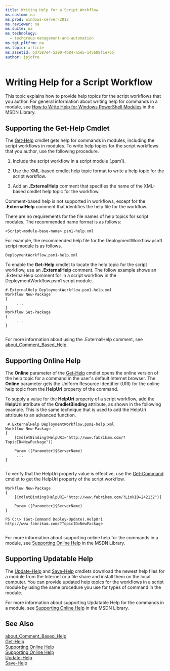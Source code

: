 ```yaml
---
title: Writing Help for a Script Workflow
ms.custom: na
ms.prod: windows-server-2012
ms.reviewer: na
ms.suite: na
ms.technology: 
  - techgroup-management-and-automation
ms.tgt_pltfrm: na
ms.topic: article
ms.assetid: bd7587e4-5290-4b84-a5e5-145b08f1e765
author: jpjofre
---
```

# Writing Help for a Script Workflow
This topic explains how to provide help topics for the script workflows that you author. For general information about writing help for commands in a module, see [How to Write Help for Windows PowerShell Modules](http://msdn.microsoft.com/library/dd878343) in the MSDN Library.  
  
## Supporting the Get\-Help Cmdlet  
The [Get\-Help](http://go.microsoft.com/fwlink/?LinkID=113316) cmdlet gets help for commands in modules, including the script workflows in modules. To write help topics for the script workflows that you author, use the following procedure.  
  
1.  Include the script workflow in a script module \(.psm1\).  
  
2.  Use the XML\-based cmdlet help topic format to write a help topic for the script workflow.  
  
3.  Add an **.ExternalHelp** comment that specifies the name of the XML\-based cmdlet help topic for the workflow.  
  
Comment\-based help is not supported in workflows, except for the **.ExternalHelp** comment that identifies the help file for the workflow.  
  
There are no requirements for the file names of help topics for script modules. The recommended name format is as follows:  
  
```  
<Script-module-base-name>.psm1-help.xml  
```  
  
For example, the recommended help file for the DeploymentWorkflow.psm1 script module is as follows.  
  
```  
DeploymentWorkflow.psm1-help.xml  
```  
  
To enable the **Get\-Help** cmdlet to locate the help topic for the script workflow, use an **.ExternalHelp** comment. The follow example shows an .ExternalHelp comment for in a script workflow in the DeploymentWorkflow.psm1 script module.  
  
```  
#.ExternalHelp DeploymentWorkflow.psm1-help.xml  
Workflow New-Package  
{  
     ...  
}  
Workflow Set-Package  
{  
     ...  
}  
  
```  
  
For more information about using the .ExternalHelp comment, see [about\_Comment\_Based\_Help](http://go.microsoft.com/fwlink/?LinkID=144309).  
  
## Supporting Online Help  
The **Online** parameter of the [Get\-Help](http://go.microsoft.com/fwlink/?LinkID=113316) cmdlet opens the online version of the help topic for a command in the user's default Internet browser. The **Online** parameter gets the Uniform Resource Identifier \(URI\) for the online help topic from the **HelpUri** property of the command.  
  
To supply a value for the **HelpUri** property of a script workflow, add the **HelpUri** attribute of the **CmdletBinding** attribute, as shown in the following example. This is the same technique that is used to add the HelpUri attribute to an advanced function.  
  
```  
 #.ExternalHelp DeploymentWorkflow.psm1-help.xml  
Workflow New-Package  
{  
    [CmdletBinding(HelpURI="http://www.fabrikam.com/?TopicID=NewPackage")]  
  
    Param ([Parameter]$ServerName)  
     ...  
}  
  
```  
  
To verify that the HelpUri property value is effective, use the [Get\-Command](http://go.microsoft.com/fwlink/?LinkID=113309) cmdlet to get the HelpUri property of the script workflow.  
  
```  
Workflow New-Package  
{  
    [CmdletBinding(HelpURI="http://www.fabrikam.com/?LinkID=242132")]  
  
    Param ([Parameter]$ServerName)            
}  
  
PS C:\> (Get-Command Deploy-Update).HelpUri  
http://www.fabrikam.com/?TopicID=NewPackage  
  
```  
  
For more information about supporting online help for the commands in a module, see [Supporting Online Help](http://go.microsoft.com/fwlink/?LinkID=242132) in the MSDN Library.  
  
## Supporting Updatable Help  
The [Update\-Help](http://go.microsoft.com/fwlink/?LinkID=210614) and [Save\-Help](http://go.microsoft.com/fwlink/?LinkID=210612) cmdlets download the newest help files for a module from the Internet or a file share and install them on the local computer. You can provide updated help topics for the workflows in a script module by using the same procedure you use for types of command in the module.  
  
For more information about supporting Updatable Help for the commands in a module, see [Supporting Online Help](http://go.microsoft.com/fwlink/?LinkID=242132) in the MSDN Library.  
  
## See Also  
[about\_Comment\_Based\_Help](http://go.microsoft.com/fwlink/?LinkID=144309)  
[Get\-Help](http://go.microsoft.com/fwlink/?LinkID=113316)  
[Supporting Online Help](http://go.microsoft.com/fwlink/?LinkID=242132)  
[Supporting Online Help](http://go.microsoft.com/fwlink/?LinkID=242132)  
[Update\-Help](http://go.microsoft.com/fwlink/?LinkID=210614)  
[Save\-Help](http://go.microsoft.com/fwlink/?LinkID=210612)  
  
